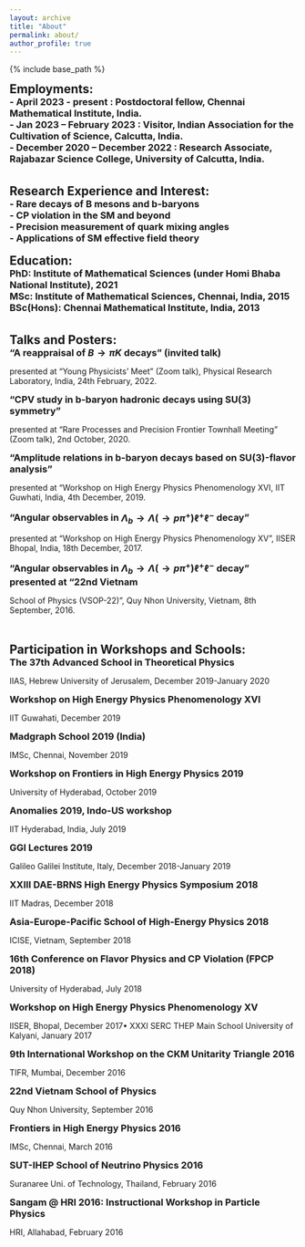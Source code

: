```yaml
---
layout: archive
title: "About"
permalink: about/
author_profile: true
---
```

<style type='text/css'>
h2, h3, h4, h5, h6 {margin: 0;}
.br {display: block; margin-bottom: 0em; margin: 0;} 
</style>

{% include base_path %}



## Employments:

### - April 2023 - present : Postdoctoral fellow, Chennai Mathematical Institute, India.

### - Jan 2023 – February 2023 : Visitor, Indian Association for the Cultivation of Science, Calcutta, India.

### - December 2020 – December 2022 : Research Associate, Rajabazar Science College, University of Calcutta, India.

<br/>
<br/>

## Research Experience and Interest:

### - Rare decays of B mesons and b-baryons

### - CP violation in the SM and beyond

### - Precision measurement of quark mixing angles

### - Applications of SM effective field theory
<br/>


## Education:

### PhD: Institute of Mathematical Sciences (under Homi Bhaba National Institute), 2021 

### MSc: Institute of Mathematical Sciences, Chennai, India, 2015

### BSc(Hons): Chennai Mathematical Institute, India, 2013

<br/>
<br/>

## Talks and Posters:

### “A reappraisal of $B \to \pi K$ decays” (invited talk) 
presented at “Young Physicists’ Meet” (Zoom talk), Physical Research Laboratory, India, 24th February, 2022.

### “CPV study in b-baryon hadronic decays using SU(3) symmetry” 
presented at “Rare Processes and Precision Frontier Townhall Meeting” (Zoom talk), 2nd October, 2020.

### “Amplitude relations in b-baryon decays based on SU(3)-flavor analysis” 
presented at “Workshop on High Energy Physics Phenomenology XVI, IIT Guwhati,
India, 4th December, 2019.

### “Angular observables in $\Lambda_{b} \to \Lambda(\to p \pi^{+}) \ell^{+} \ell^{-}$ decay” 
presented at “Workshop on High Energy Physics Phenomenology XV”, IISER Bhopal, India, 18th December, 2017.

### “Angular observables in $\Lambda_{b} \to \Lambda(\to p \pi^{+}) \ell^{+} \ell^{-}$ decay” presented at “22nd Vietnam
School of Physics (VSOP-22)”, Quy Nhon University, Vietnam, 8th September, 2016.





<br/>
<br/>

## Participation in Workshops and Schools:

### The 37th Advanced School in Theoretical Physics
IIAS, Hebrew University of Jerusalem, December 2019-January 2020
### Workshop on High Energy Physics Phenomenology XVI
IIT Guwahati, December 2019
### Madgraph School 2019 (India)
IMSc, Chennai, November 2019
### Workshop on Frontiers in High Energy Physics 2019
University of Hyderabad, October 2019
### Anomalies 2019, Indo-US workshop
IIT Hyderabad, India, July 2019
### GGI Lectures 2019
Galileo Galilei Institute, Italy, December 2018-January 2019
### XXIII DAE-BRNS High Energy Physics Symposium 2018
IIT Madras, December 2018
### Asia-Europe-Pacific School of High-Energy Physics 2018
ICISE, Vietnam, September 2018
### 16th Conference on Flavor Physics and CP Violation (FPCP 2018)
University of Hyderabad, July 2018
### Workshop on High Energy Physics Phenomenology XV
IISER, Bhopal, December 2017• XXXI SERC THEP Main School
University of Kalyani, January 2017
### 9th International Workshop on the CKM Unitarity Triangle 2016
TIFR, Mumbai, December 2016
### 22nd Vietnam School of Physics
Quy Nhon University, September 2016
### Frontiers in High Energy Physics 2016
IMSc, Chennai, March 2016
### SUT-IHEP School of Neutrino Physics 2016
Suranaree Uni. of Technology, Thailand, February 2016
### Sangam @ HRI 2016: Instructional Workshop in Particle Physics
HRI, Allahabad, February 2016

<br/>

